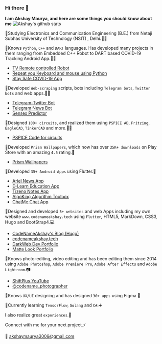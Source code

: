 ### Hi there 👋

**I am Akshay Maurya, and here are some things you should know about me**
![Akshay's github stats](https://github-readme-stats.vercel.app/api?username=codenameakshay&show_icons=true&title_color=00FFFF&icon_color=00FFFF&text_color=ADADAD&bg_color=2F2F2F)

🚀Studying Electronics and Communication Engineering (B.E.) from Netaji Subhas University of Technology (NSIT) , Delhi.👨‍🎓

🚀Knows `Python`, `C++` and `DART` languages. Has developed many projects in them ranging from Embedded C++ Robot to DART based COVID-19 Tracking Android App.👨‍💻
- [TV Remote controlled Robot](https://www.youtube.com/watch?v=sdqh5I6HW88)
- [Repeat you Keyboard and mouse using Python](https://github.com/codenameakshay/macro-repeater)
- [Stay Safe COVID-19 App](https://blog-bd6w.onrender.com/2020/04/16/corona/)

🚀Developed `Web-scraping` scripts, bots including `Telegram bots`, `Twitter bots` and web apps.👨‍💻
- [Telegram-Twitter Bot](https://github.com/codenameakshay/telegram-twitter-bot)
- [Telegram News Bot](https://blog-bd6w.onrender.com/2020/04/28/telepybot/)
- [Sensex Predictor](https://github.com/codenameakshay/sensex-matlab-predictor)

🚀Designed `100+ circuits`, and realized them using `PSPICE AD`, `Fritzing`, `EagleCAD`, `TinkerCAD` and more.👨‍🔧
- [PSPICE Code for circuits](https://github.com/codenameakshay/pspice-circuits)

🚀Developed `Prism Wallpapers`, which now has over `35K+ downloads` on Play Store with an amazing `4.5` rating.📱
- [Prism Wallpapers](https://play.google.com/store/apps/details?id=com.hash.prism)

🚀Developed `35+ Android Apps` using Flutter.📱
- [Ariel News App](https://github.com/Hash-Studios/ariel-news-app)
- [E-Learn Education App](https://github.com/Hash-Studios/e-learning-app)
- [Tizeno Notes App](https://github.com/Hash-Studios/flutter-notes-app)
- [AlgoKing Algorithm Toolbox](https://github.com/Hash-Studios/algoking)
- [ChatMe Chat App](https://github.com/Hash-Studios/chatme-flutter)

🚀Designed and developed `5+ websites` and web Apps including my own website `www.codenameakshay.tech` using `Flutter`, HTML5, MarkDown, CSS3, Hugo and BootStrap4.💻
- [CodeNameAkshay's Blog (Hugo)](http://codenameakshay.tech/blog)
- [codenameakshay.tech](http://codenameakshay.tech/)
- [DarkWeb Dev Portfolio](https://codenameakshay.github.io/darkweb-template/)
- [Matte Look Portfolio](https://github.com/codenameakshay/web-matte-ui)

🚀Knows photo-editing, video editing and has been editing them since 2014 using `Adobe Photoshop`, `Adobe Premiere Pro`, `Adobe After Effects` and `Adobe Lightroom`.📷
- [ShiftPlus YouTube](https://www.youtube.com/c/ShiftPlus)
- [@codename_photographer](https://www.instagram.com/codename_photographer/)

🚀Knows `UX/UI` designing and has designed `30+ apps` using Figma.📱

🚀Currently learning `TensorFlow`, `Golang` and `C#`.➕

I also realize great `experiences`.🤟

Connect with me for your next project.⚡

📧 akshaymaurya3006@gmail.com
